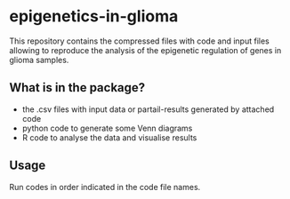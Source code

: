 # epigenetics-in-glioma
This repository contains the compressed files with code and input files allowing to reproduce the analysis of the epigenetic regulation of genes in glioma samples. 

## What is in the package?
- the .csv files with input data or partail-results generated by attached code
- python code to generate some Venn diagrams
- R code to analyse the data and visualise results

## Usage
Run codes in order indicated in the code file names. 
